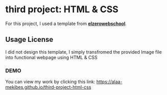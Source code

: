# third project: HTML & CSS
For this project, I used a template from [**elzerowebschool**](https://elzerowebschool.github.io/HTML_And_CSS_Template_Three).
## Usage License
I did not design this template, I simply transfromed the provided Image file into functional webpage using HTML & CSS
### DEMO
You can view my work by clicking this link:
https://alaa-mekibes.github.io/third-project-html-css
